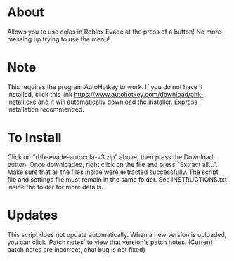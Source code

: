 # About
Allows you to use colas in Roblox Evade at the press of a button! No more messing up trying to use the menu!
# Note
This requires the program AutoHotkey to work. If you do not have it installed, click this link https://www.autohotkey.com/download/ahk-install.exe and it will automatically download the installer. Express installation recommended.
# To Install
Click on "rblx-evade-autocola-v3.zip" above, then press the Download button. Once downloaded, right click on the file and press "Extract all...". Make sure that all the files inside were extracted successfully. The script file and settings file must remain in the same folder. See INSTRUCTIONS.txt inside the folder for more details.
# Updates
This script does not update automatically. When a new version is uploaded, you can click 'Patch notes' to view that version's patch notes. (Current patch notes are incorrect, chat bug is not fixed)
